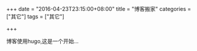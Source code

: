 +++
date = "2016-04-23T23:15:00+08:00"
title = "博客搬家"
categories = ["其它"]
tags = ["其它"]

+++

博客使用hugo,这是一个开始...
